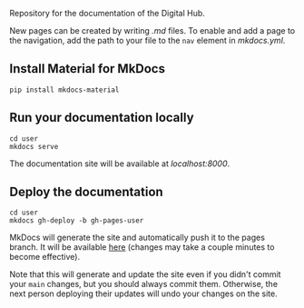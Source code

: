 Repository for the documentation of the Digital Hub.

New pages can be created by writing *.md* files. To enable and add a page to the navigation, add the path to your file to the `nav` element in *mkdocs.yml*.

## Install Material for MkDocs
``` shell
pip install mkdocs-material
```

## Run your documentation locally
``` shell
cd user
mkdocs serve
```
The documentation site will be available at *localhost:8000*.

## Deploy the documentation
``` shell
cd user
mkdocs gh-deploy -b gh-pages-user
```
MkDocs will generate the site and automatically push it to the pages branch. It will be available [here](https://scc-digitalhub.github.io/docs/) (changes may take a couple minutes to become effective).

Note that this will generate and update the site even if you didn't commit your `main` changes, but you should always commit them. Otherwise, the next person deploying their updates will undo your changes on the site.
